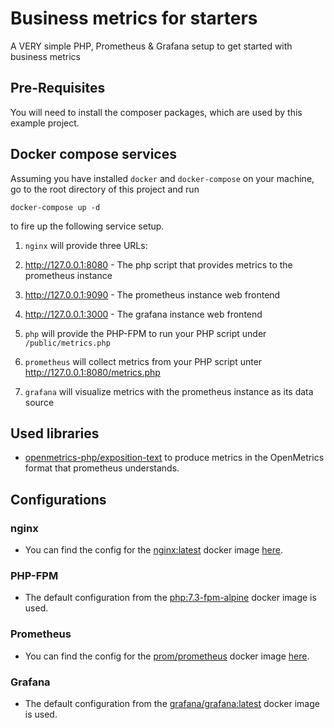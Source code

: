 # Business metrics for starters

A VERY simple PHP, Prometheus &amp; Grafana setup to get started with business metrics

## Pre-Requisites

You will need to install the composer packages, which are used by this example project.

## Docker compose services

Assuming you have installed `docker` and `docker-compose` on your machine, go to the root directory of this project and run
```
docker-compose up -d
``` 
to fire up the following service setup. 

1. `nginx` will provide three URLs:
  1. http://127.0.0.1:8080 - The php script that provides metrics to the prometheus instance
  2. http://127.0.0.1:9090 - The prometheus instance web frontend
  3. http://127.0.0.1:3000 - The grafana instance web frontend
  
2. `php` will provide the PHP-FPM to run your PHP script under `/public/metrics.php`

3. `prometheus` will collect metrics from your PHP script unter http://127.0.0.1:8080/metrics.php

4. `grafana` will visualize metrics with the prometheus instance as its data source

## Used libraries

* [openmetrics-php/exposition-text](https://github.com/openmetrics-php/exposition-text) to produce metrics in the OpenMetrics format that prometheus understands.


## Configurations

### nginx

* You can find the config for the [nginx:latest](https://hub.docker.com/_/nginx) docker image [here](.docker/nginx/default.conf).

### PHP-FPM

* The default configuration from the [php:7.3-fpm-alpine](https://hub.docker.com/_/php) docker image is used. 

### Prometheus

* You can find the config for the [prom/prometheus](https://hub.docker.com/r/prom/prometheus) docker image [here](.docker/prometheus/prometheus.yml).

### Grafana

* The default configuration from the [grafana/grafana:latest](https://hub.docker.com/r/grafana/grafana) docker image is used.
